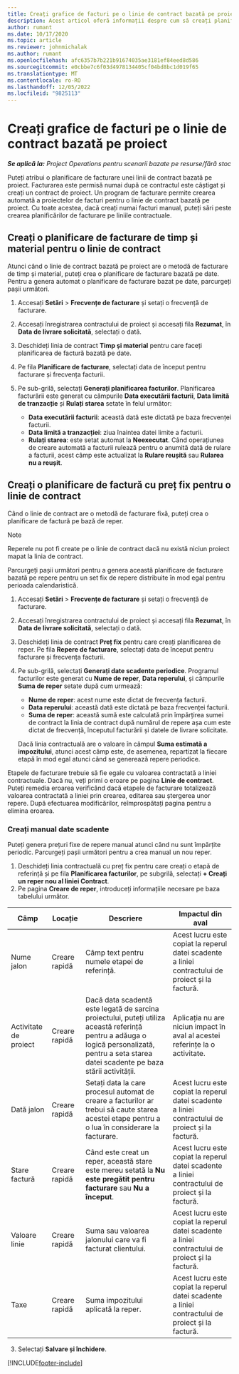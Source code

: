 ```yaml
---
title: Creați grafice de facturi pe o linie de contract bazată pe proiect
description: Acest articol oferă informații despre cum să creați planificări de facturare și jaloane pe liniile de contract.
author: rumant
ms.date: 10/17/2020
ms.topic: article
ms.reviewer: johnmichalak
ms.author: rumant
ms.openlocfilehash: afc6357b7b221b91674035ae3181ef84eed8d586
ms.sourcegitcommit: e0cbbe7c6f03d4978134405cf04bd8bc1d019f65
ms.translationtype: MT
ms.contentlocale: ro-RO
ms.lasthandoff: 12/05/2022
ms.locfileid: "9825113"
---
```

# <a name="create-invoice-schedules-on-a-project-based-contract-line"></a>Creați grafice de facturi pe o linie de contract bazată pe proiect

_**Se aplică la:** Project Operations pentru scenarii bazate pe resurse/fără stoc_

Puteți atribui o planificare de facturare unei linii de contract bazată pe proiect. Facturarea este permisă numai după ce contractul este câștigat și creați un contract de proiect. Un program de facturare permite crearea automată a proiectelor de facturi pentru o linie de contract bazată pe proiect. Cu toate acestea, dacă creați numai facturi manual, puteți sări peste crearea planificărilor de facturare pe liniile contractuale.

## <a name="create-a-time-and-material-invoice-schedule-for-a-contract-line"></a>Creați o planificare de facturare de timp și material pentru o linie de contract

Atunci când o linie de contract bazată pe proiect are o metodă de facturare de timp și material, puteți crea o planificare de facturare bazată pe date. Pentru a genera automat o planificare de facturare bazat pe date, parcurgeți pașii următori.

1. Accesați **Setări** > **Frecvențe de facturare** și setați o frecvență de facturare.
2. Accesați înregistrarea contractului de proiect și accesați fila **Rezumat**, în **Data de livrare solicitată**, selectați o dată.
3. Deschideți linia de contract **Timp și material** pentru care faceți planificarea de factură bazată pe date. 
4. Pe fila **Planificare de facturare**, selectați data de început pentru facturare și frecvența facturii.
5. Pe sub-grilă, selectați **Generați planificarea facturilor**. Planificarea facturării este generat cu câmpurile **Data executării facturii**, **Data limită de tranzacție** și **Rulați starea** setate în felul următor:

    - **Data executării facturii**: această dată este dictată pe baza frecvenței facturii.
    - **Data limită a tranzacției**: ziua înaintea datei limite a facturii.
    - **Rulați starea**: este setat automat la **Neexecutat**. Când operațiunea de creare automată a facturii rulează pentru o anumită dată de rulare a facturii, acest câmp este actualizat la **Rulare reușită** sau **Rularea nu a reușit**.

## <a name="create-a-fixed-price-invoice-schedule-for-a-contract-line"></a>Creați o planificare de factură cu preț fix pentru o linie de contract

Când o linie de contract are o metodă de facturare fixă, puteți crea o planificare de factură pe bază de reper. 

> [!NOTE]
> Reperele nu pot fi create pe o linie de contract dacă nu există niciun proiect mapat la linia de contract.

Parcurgeți pașii următori pentru a genera această planificare de facturare bazată pe repere pentru un set fix de repere distribuite în mod egal pentru perioada calendaristică.

1. Accesați **Setări** > **Frecvențe de facturare** și setați o frecvență de facturare.
2. Accesați înregistrarea contractului de proiect și accesați fila **Rezumat**, în **Data de livrare solicitată**, selectați o dată.
3. Deschideți linia de contract **Preț fix** pentru care creați planificarea de reper. Pe fila **Repere de facturare**, selectați data de început pentru facturare și frecvența facturii. 
4. Pe sub-grilă, selectați **Generați date scadente periodice**. Programul facturilor este generat cu **Nume de reper**, **Data reperului**, și câmpurile **Suma de reper** setate după cum urmează:

    - **Nume de reper**: acest nume este dictat de frecvența facturii.
    - **Data reperului**: această dată este dictată pe baza frecvenței facturii.
    - **Suma de reper**: această sumă este calculată prin împărțirea sumei de contract la linia de contract după numărul de repere așa cum este dictat de frecvență, începutul facturării și datele de livrare solicitate.

    Dacă linia contractuală are o valoare în câmpul **Suma estimată a impozitului**, atunci acest câmp este, de asemenea, repartizat la fiecare etapă în mod egal atunci când se generează repere periodice.

Etapele de facturare trebuie să fie egale cu valoarea contractată a liniei contractuale. Dacă nu, veți primi o eroare pe pagina **Linie de contract**. Puteți remedia eroarea verificând dacă etapele de facturare totalizează valoarea contractată a liniei prin crearea, editarea sau ștergerea unor repere. După efectuarea modificărilor, reîmprospătați pagina pentru a elimina eroarea.

### <a name="manually-create-milestones"></a>Creați manual date scadente

Puteți genera prețuri fixe de repere manual atunci când nu sunt împărțite periodic. Parcurgeți pașii următori pentru a crea manual un nou reper.

1. Deschideți linia contractuală cu preț fix pentru care creați o etapă de referință și pe fila **Planificarea facturilor**, pe subgrilă, selectați **+ Creați un reper nou al liniei Contract**. 
2. Pe pagina **Creare de reper**, introduceți informațiile necesare pe baza tabelului următor.

| Câmp | Locație | Descriere | Impactul din aval |
| --- | --- | --- | --- |
| Nume jalon | Creare rapidă | Câmp text pentru numele etapei de referință. | Acest lucru este copiat la reperul datei scadente a liniei contractului de proiect și la factură. |
| Activitate de proiect | Creare rapidă | Dacă data scadentă este legată de sarcina proiectului, puteți utiliza această referință pentru a adăuga o logică personalizată, pentru a seta starea datei scadente pe baza stării activității. | Aplicația nu are niciun impact în aval al acestei referințe la o activitate. |
| Dată jalon | Creare rapidă | Setați data la care procesul automat de creare a facturilor ar trebui să caute starea acestei etape pentru a o lua în considerare la facturare. | Acest lucru este copiat la reperul datei scadente a liniei contractului de proiect și la factură. |
| Stare factură | Creare rapidă | Când este creat un reper, această stare este mereu setată la **Nu este pregătit pentru facturare** sau **Nu a început**. | Acest lucru este copiat la reperul datei scadente a liniei contractului de proiect și la factură. |
| Valoare linie | Creare rapidă | Suma sau valoarea jalonului care va fi facturat clientului. | Acest lucru este copiat la reperul datei scadente a liniei contractului de proiect și la factură. |
| Taxe | Creare rapidă | Suma impozitului aplicată la reper. | Acest lucru este copiat la reperul datei scadente a liniei contractului de proiect și la factură. |

3. Selectați **Salvare și închidere**.


[!INCLUDE[footer-include](../includes/footer-banner.md)]
